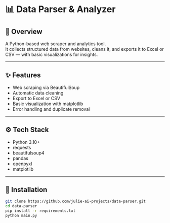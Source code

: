 # 📊 Data Parser & Analyzer

## 🧠 Overview
A Python-based web scraper and analytics tool.  
It collects structured data from websites, cleans it, and exports it to Excel or CSV — with basic visualizations for insights.

---

## ✨ Features
- Web scraping via BeautifulSoup  
- Automatic data cleaning  
- Export to Excel or CSV  
- Basic visualization with matplotlib  
- Error handling and duplicate removal  

---

## ⚙️ Tech Stack
- Python 3.10+  
- requests  
- beautifulsoup4  
- pandas  
- openpyxl  
- matplotlib  

---

## 🚀 Installation
```bash
git clone https://github.com/julie-ai-projects/data-parser.git
cd data-parser
pip install -r requirements.txt
python main.py
